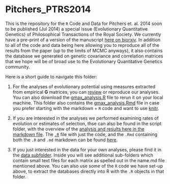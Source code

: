Pitchers_PTRS2014
=================

This is the repository for the `R` Code and Data for Pitchers et. al. 2014 soon to be published (Jul 2014) a special issue (Evolutionary Quantitative Genetics) of Philosophical Transactions of the Royal Society. We currently have a pre-print of a version of the manuscript [here on biorxiv](http://dx.doi.org/10.1101/002683). In addition to all of the code and data being here allowing you to reproduce all of the results from the paper (up to the limits of MCMC anyways), it also contains the database we generated on genetic covariance and correlation matrices that we hope will be of broad use to the Evolutionary Quantitative Genetics community. 

Here is a short guide to navigate this folder:

1. For the analyses of evolutionary potential using measures extracted from empirical **G** matrices, you can [review](https://github.com/DworkinLab/Pitchers_PTRS2014/blob/master/Scripts/gmax_analysis.md) or reproduce our analyses. You can also download the [gmax_analysis.R](https://github.com/DworkinLab/Pitchers_PTRS2014/blob/master/Scripts/gmax_analysis.R) file to rerun it on your local machine. This folder also contains the [gmax_analysis.Rmd](https://github.com/DworkinLab/Pitchers_PTRS2014/blob/master/Scripts/gmax_analysis.Rmd) file in case you prefer starting with the markdown + `R` code and want to use [knitr](https://github.com/yihui/knitr).

2. If you are interested in the analyses we performed examining rates of evolution or estimates of selection, thse can also be found in the script folder, with the overview of the [analysis and results here in the markdown file](https://github.com/DworkinLab/Pitchers_PTRS2014/blob/master/Scripts/selection_%26_rate_analyses_final.md). The [`.R`](https://github.com/DworkinLab/Pitchers_PTRS2014/blob/master/Scripts/selection_%26_rate_analyses_final.R) file with just the code, and the `.Rmd` containing both the `.R` and  `.md` markdown can be found [here](https://github.com/DworkinLab/Pitchers_PTRS2014/blob/master/Scripts/selection_%26_rate_analyses_final.Rmd).

3. If you just interested in the data for your own analyses, please find it in the [data subfolder](https://github.com/willpitchers/Pitchers_PTRS2014/tree/master/Data). Inside you will see additional sub-folders which contain small text files for each matrix as spelled out in the name.md file mentioned above. You can also use some of the `R` code we have set-up above, to extract the databases directly into R with the `.R` objects in that folder.

